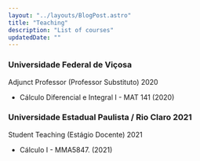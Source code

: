 ```yaml
---
layout: "../layouts/BlogPost.astro"
title: "Teaching"
description: "List of courses"
updatedDate: ""
---
```



### Universidade Federal de Viçosa
Adjunct Professor (Professor Substituto) 2020

- Cálculo Diferencial e Integral I - MAT 141 (2020)

### Universidade Estadual Paulista / Rio Claro 2021
Student Teaching (Estágio Docente) 2021

- Cálculo I - MMA5847. (2021)